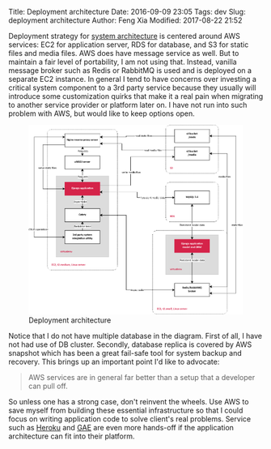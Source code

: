 Title: Deployment architecture
Date: 2016-09-09 23:05
Tags: dev
Slug: deployment architecture
Author: Feng Xia
Modified: 2017-08-22 21:52

Deployment strategy for [system architecture][] is centered around AWS
services: EC2 for application server, RDS for database, and S3 for
static files and media files.  AWS does have message service as
well. But to maintain a fair level of portability, I am not using
that. Instead, vanilla message broker such as Redis or RabbitMQ is
used and is deployed on a separate EC2 instance.  In general I tend to
have concerns over investing a critical system component to a 3rd
party service because they usually will introduce some customization
quirks that make it a real pain when migrating to another service
provider or platform later on. I have not run into such problem with
AWS, but would like to keep options open.


<figure class="col l12 m12 s12">
  <img src="/images/deployment_architecture.png"
  <figcaption>Deployment architecture</figcaption>
</figure>

Notice that I do not have multiple database in the diagram. First of
all, I have not had use of DB cluster. Secondly, database replica is
covered by AWS snapshot which has been a great fail-safe tool for
system backup and recovery.  This brings up an important point I'd
like to advocate:

<blockquote>
    AWS services are in general far better
    than a setup that a developer can pull off.
</blockquote>

So unless one has a strong case, don't reinvent the wheels.
Use AWS to save myself from building these essential infrastructure
so that I could focus on writing application code to solve
client's real problems. Service such as [Heroku][] and [GAE][]
are even more hands-off if the application architecture
can fit into their platform.



[system architecture]: {filename}/dev/architecture.md
[Heroku]: https://www.heroku.com/
[GAE]: https://cloud.google.com/appengine/
